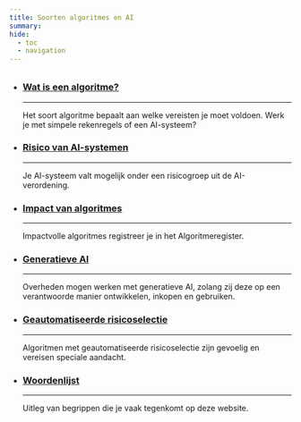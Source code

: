 ```yaml
---
title: Soorten algoritmes en AI
summary:
hide:
  - toc
  - navigation
---
```


<div style="margin-top:32px;" class="grid cards" markdown>


-   ### [Wat is een algoritme?](wat-is-een-algoritme.md)

    ---

    Het soort algoritme bepaalt aan welke vereisten je moet voldoen. Werk je met simpele rekenregels of een AI-systeem?

-   ### [Risico van AI-systemen](risico-van-ai-systemen.md)

    ---

    Je AI-systeem valt mogelijk onder een risicogroep uit de AI-verordening.

-   ### [Impact van algoritmes](impact-van-algoritmes.md)

    ---

    Impactvolle algoritmes registreer je in het Algoritmeregister.

-   ### [Generatieve AI](generatieve-ai.md)

    ---

    Overheden mogen werken met generatieve AI, zolang zij deze op een verantwoorde manier ontwikkelen, inkopen en gebruiken.

-   ### [Geautomatiseerde risicoselectie](geatomatiseerde-risicoselectie.md)

    ---

    Algoritmen met geautomatiseerde risicoselectie zijn gevoelig en vereisen speciale aandacht.

-   ### [Woordenlijst](definities.md)

    ---

    Uitleg van begrippen die je vaak tegenkomt op deze website.



</div>
